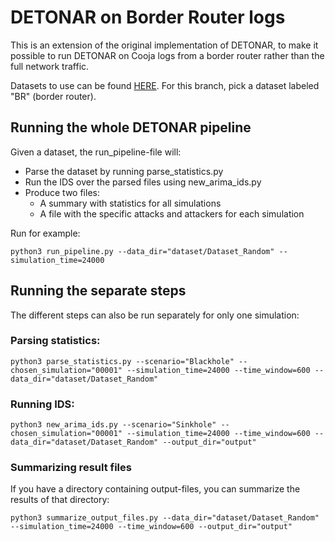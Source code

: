 # DETONAR on Border Router logs

This is an extension of the original implementation of DETONAR, to make it possible to run DETONAR on Cooja logs from a border router rather than the full network traffic.

Datasets to use can be found [HERE](https://github.com/vikiminki/DETONAR-cooja-datasets). For this branch, pick a dataset labeled "BR" (border router).

## Running the whole DETONAR pipeline

Given a dataset, the run_pipeline-file will:
* Parse the dataset by running parse_statistics.py
* Run the IDS over the parsed files using new_arima_ids.py
* Produce two files:
    * A summary with statistics for all simulations
    * A file with the specific attacks and attackers for each simulation

Run for example:

    python3 run_pipeline.py --data_dir="dataset/Dataset_Random" --simulation_time=24000

## Running the separate steps
The different steps can also be run separately for only one simulation:

### Parsing statistics:

    python3 parse_statistics.py --scenario="Blackhole" --chosen_simulation="00001" --simulation_time=24000 --time_window=600 --data_dir="dataset/Dataset_Random"

### Running IDS:

    python3 new_arima_ids.py --scenario="Sinkhole" --chosen_simulation="00001" --simulation_time=24000 --time_window=600 --data_dir="dataset/Dataset_Random" --output_dir="output"


### Summarizing result files
If you have a directory containing output-files, you can summarize the results of that directory:

    python3 summarize_output_files.py --data_dir="dataset/Dataset_Random" --simulation_time=24000 --time_window=600 --output_dir="output"
